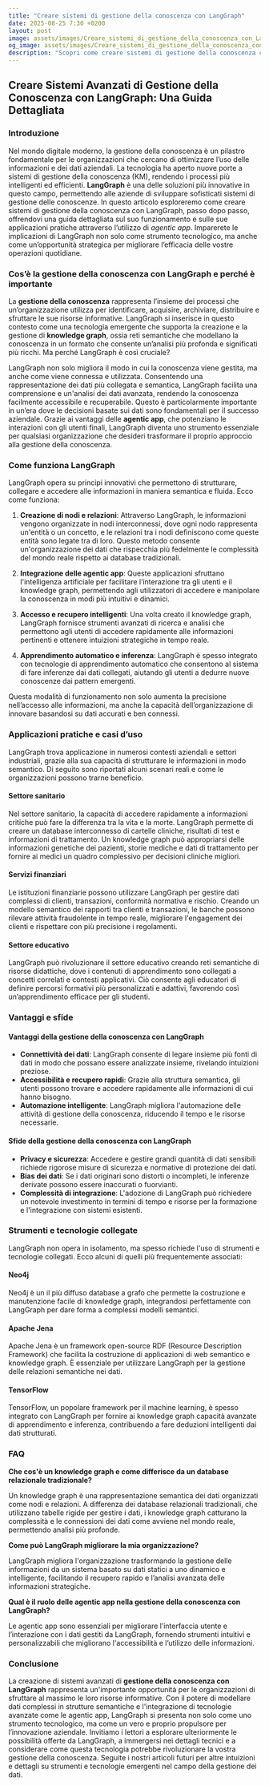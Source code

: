 ```yaml
---
title: "Creare sistemi di gestione della conoscenza con LangGraph"
date: 2025-08-25 7:30 +0200
layout: post
image: assets/images/Creare_sistemi_di_gestione_della_conoscenza_con_LangGraph.jpg
og_image: assets/images/Creare_sistemi_di_gestione_della_conoscenza_con_LangGraph.jpg
description: "Scopri come creare sistemi di gestione della conoscenza con LangGraph e agentic app per migliorare l'efficacia dei tuoi knowledge graph in maniera semplice e veloce."
---
```


## Creare Sistemi Avanzati di Gestione della Conoscenza con LangGraph: Una Guida Dettagliata

### Introduzione

Nel mondo digitale moderno, la gestione della conoscenza è un pilastro fondamentale per le organizzazioni che cercano di ottimizzare l’uso delle informazioni e dei dati aziendali. La tecnologia ha aperto nuove porte a sistemi di gestione della conoscenza (KM), rendendo i processi più intelligenti ed efficienti. **LangGraph** è una delle soluzioni più innovative in questo campo, permettendo alle aziende di sviluppare sofisticati sistemi di gestione delle conoscenze. In questo articolo esploreremo come creare sistemi di gestione della conoscenza con LangGraph, passo dopo passo, offrendovi una guida dettagliata sul suo funzionamento e sulle sue applicazioni pratiche attraverso l’utilizzo di *agentic app*. Imparerete le implicazioni di LangGraph non solo come strumento tecnologico, ma anche come un’opportunità strategica per migliorare l’efficacia delle vostre operazioni quotidiane.

### Cos’è la gestione della conoscenza con LangGraph e perché è importante

La **gestione della conoscenza** rappresenta l’insieme dei processi che un’organizzazione utilizza per identificare, acquisire, archiviare, distribuire e sfruttare le sue risorse informative. LangGraph si inserisce in questo contesto come una tecnologia emergente che supporta la creazione e la gestione di **knowledge graph**, ossia reti semantiche che modellano la conoscenza in un formato che consente un’analisi più profonda e significati più ricchi. Ma perché LangGraph è così cruciale?

LangGraph non solo migliora il modo in cui la conoscenza viene gestita, ma anche come viene connessa e utilizzata. Consentendo una rappresentazione dei dati più collegata e semantica, LangGraph facilita una comprensione e un'analisi dei dati avanzata, rendendo la conoscenza facilmente accessibile e recuperabile. Questo è particolarmente importante in un’era dove le decisioni basate sui dati sono fondamentali per il successo aziendale. Grazie ai vantaggi delle **agentic app**, che potenziano le interazioni con gli utenti finali, LangGraph diventa uno strumento essenziale per qualsiasi organizzazione che desideri trasformare il proprio approccio alla gestione della conoscenza.

### Come funziona LangGraph

LangGraph opera su principi innovativi che permettono di strutturare, collegare e accedere alle informazioni in maniera semantica e fluida. Ecco come funziona:

1. **Creazione di nodi e relazioni**: Attraverso LangGraph, le informazioni vengono organizzate in nodi interconnessi, dove ogni nodo rappresenta un'entità o un concetto, e le relazioni tra i nodi definiscono come queste entità sono legate tra di loro. Questo metodo consente un'organizzazione dei dati che rispecchia più fedelmente le complessità del mondo reale rispetto ai database tradizionali.

2. **Integrazione delle agentic app**: Queste applicazioni sfruttano l'intelligenza artificiale per facilitare l’interazione tra gli utenti e il knowledge graph, permettendo agli utilizzatori di accedere e manipolare la conoscenza in modi più intuitivi e dinamici.

3. **Accesso e recupero intelligenti**: Una volta creato il knowledge graph, LangGraph fornisce strumenti avanzati di ricerca e analisi che permettono agli utenti di accedere rapidamente alle informazioni pertinenti e ottenere intuizioni strategiche in tempo reale.

4. **Apprendimento automatico e inferenza**: LangGraph è spesso integrato con tecnologie di apprendimento automatico che consentono al sistema di fare inferenze dai dati collegati, aiutando gli utenti a dedurre nuove conoscenze dai pattern emergenti.

Questa modalità di funzionamento non solo aumenta la precisione nell’accesso alle informazioni, ma anche la capacità dell’organizzazione di innovare basandosi su dati accurati e ben connessi.

### Applicazioni pratiche e casi d’uso

LangGraph trova applicazione in numerosi contesti aziendali e settori industriali, grazie alla sua capacità di strutturare le informazioni in modo semantico. Di seguito sono riportati alcuni scenari reali e come le organizzazioni possono trarne beneficio.

#### Settore sanitario

Nel settore sanitario, la capacità di accedere rapidamente a informazioni critiche può fare la differenza tra la vita e la morte. LangGraph permette di creare un database interconnesso di cartelle cliniche, risultati di test e informazioni di trattamento. Un knowledge graph può appropriarsi delle informazioni genetiche dei pazienti, storie mediche e dati di trattamento per fornire ai medici un quadro complessivo per decisioni cliniche migliori.

#### Servizi finanziari

Le istituzioni finanziarie possono utilizzare LangGraph per gestire dati complessi di clienti, transazioni, conformità normativa e rischio. Creando un modello semantico dei rapporti tra clienti e transazioni, le banche possono rilevare attività fraudolente in tempo reale, migliorare l'engagement dei clienti e rispettare con più precisione i regolamenti.

#### Settore educativo

LangGraph può rivoluzionare il settore educativo creando reti semantiche di risorse didattiche, dove i contenuti di apprendimento sono collegati a concetti correlati e contesti applicativi. Ciò consente agli educatori di definire percorsi formativi più personalizzati e adattivi, favorendo così un’apprendimento efficace per gli studenti.

### Vantaggi e sfide

#### Vantaggi della gestione della conoscenza con LangGraph

- **Connettività dei dati**: LangGraph consente di legare insieme più fonti di dati in modo che possano essere analizzate insieme, rivelando intuizioni preziose.
- **Accessibilità e recupero rapidi**: Grazie alla struttura semantica, gli utenti possono trovare e accedere rapidamente alle informazioni di cui hanno bisogno.
- **Automazione intelligente**: LangGraph migliora l'automazione delle attività di gestione della conoscenza, riducendo il tempo e le risorse necessarie.

#### Sfide della gestione della conoscenza con LangGraph

- **Privacy e sicurezza**: Accedere e gestire grandi quantità di dati sensibili richiede rigorose misure di sicurezza e normative di protezione dei dati.
- **Bias dei dati**: Se i dati originari sono distorti o incompleti, le inferenze derivate possono essere inaccurati o fuorvianti.
- **Complessità di integrazione**: L'adozione di LangGraph può richiedere un notevole investimento in termini di tempo e risorse per la formazione e l'integrazione con sistemi esistenti.

### Strumenti e tecnologie collegate

LangGraph non opera in isolamento, ma spesso richiede l'uso di strumenti e tecnologie collegati. Ecco alcuni di quelli più frequentemente associati:

#### Neo4j

Neo4j è un il più diffuso database a grafo che permette la costruzione e manutenzione facile di knowledge graph, integrandosi perfettamente con LangGraph per dare forma a complessi modelli semantici.

#### Apache Jena

Apache Jena è un framework open-source RDF (Resource Description Framework) che facilita la costruzione di applicazioni di web semantico e knowledge graph. È essenziale per utilizzare LangGraph per la gestione delle relazioni semantiche nei dati.

#### TensorFlow

TensorFlow, un popolare framework per il machine learning, è spesso integrato con LangGraph per fornire ai knowledge graph capacità avanzate di apprendimento e inferenza, contribuendo a fare deduzioni intelligenti dai dati strutturati.

### FAQ

**Che cos'è un knowledge graph e come differisce da un database relazionale tradizionale?**

Un knowledge graph è una rappresentazione semantica dei dati organizzati come nodi e relazioni. A differenza dei database relazionali tradizionali, che utilizzano tabelle rigide per gestire i dati, i knowledge graph catturano la complessità e le connessioni dei dati come avviene nel mondo reale, permettendo analisi più profonde.

**Come può LangGraph migliorare la mia organizzazione?**

LangGraph migliora l'organizzazione trasformando la gestione delle informazioni da un sistema basato su dati statici a uno dinamico e intelligente, facilitando il recupero rapido e l’analisi avanzata delle informazioni strategiche.

**Qual è il ruolo delle agentic app nella gestione della conoscenza con LangGraph?**

Le agentic app sono essenziali per migliorare l’interfaccia utente e l’interazione con i dati gestiti da LangGraph, fornendo strumenti intuitivi e personalizzabili che migliorano l'accessibilità e l’utilizzo delle informazioni.

### Conclusione

La creazione di sistemi avanzati di **gestione della conoscenza con LangGraph** rappresenta un'importante opportunità per le organizzazioni di sfruttare al massimo le loro risorse informative. Con il potere di modellare dati complessi in strutture semantiche e l'integrazione di tecnologie avanzate come le agentic app, LangGraph si presenta non solo come uno strumento tecnologico, ma come un vero e proprio propulsore per l’innovazione aziendale. Invitiamo i lettori a esplorare ulteriormente le possibilità offerte da LangGraph, a immergersi nei dettagli tecnici e a considerare come questa tecnologia potrebbe rivoluzionare la vostra gestione della conoscenza. Seguite i nostri articoli futuri per altre intuizioni e dettagli su strumenti e tecnologie emergenti nel campo della gestione dei dati.